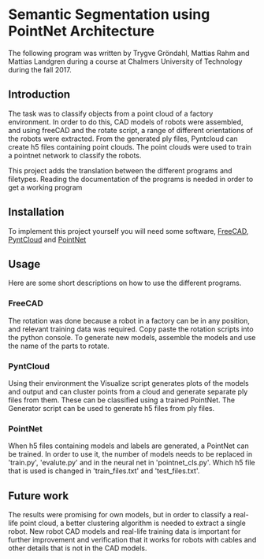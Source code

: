# Semantic Segmentation using PointNet Architecture
The following program was written by Trygve Gröndahl, Mattias Rahm and Mattias Landgren during a course at Chalmers University of Technology during the fall 2017.

## Introduction
The task was to classify objects from a point cloud of a factory environment. In order to do this, CAD models of robots were assembled, and using freeCAD and the rotate script, a range of different orientations of the robots were extracted. From the generated ply files, Pyntcloud can create h5 files containing point clouds. The point clouds were used to train a pointnet network to classify the robots.

This project adds the translation between the different programs and filetypes. Reading the documentation of the programs is needed in order to get a working program

## Installation
To implement this project yourself you will need some software, 
[FreeCAD](https://www.freecadweb.org/),
[PyntCloud](https://pyntcloud.readthedocs.io/en/latest/index.html) and
[PointNet](https://github.com/charlesq34/pointnet)

## Usage
Here are some short descriptions on how to use the different programs.

### FreeCAD
The rotation was done because a robot in a factory can be in any position, and relevant training data was required. Copy paste the rotation scripts into the python console. To generate new models, assemble the models and use the name of the parts to rotate.

### PyntCloud
Using their environment the Visualize script generates plots of the models and output and can cluster points from a cloud and generate separate ply files from them. These can be classified using a trained PointNet. The Generator script can be used to generate h5 files from ply files.

### PointNet
When h5 files containing models and labels are generated, a PointNet can be trained. In order to use it, the number of models needs to be replaced in 'train.py', 'evalute.py' and in the neural net in 'pointnet_cls.py'. Which h5 file that is used is changed in 'train_files.txt' and 'test_files.txt'.

## Future work
The results were promising for own models, but in order to classify a real-life point cloud, a better clustering algorithm is needed to extract a single robot. New robot CAD models and real-life training data is important for further improvement and verification that it works for robots with cables and other details that is not in the CAD models.
